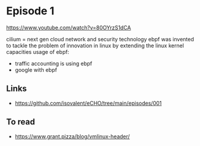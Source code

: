 # Episode 1 
https://www.youtube.com/watch?v=80OYrzS1dCA

cilium = next gen cloud network and security technology
ebpf was invented to tackle the problem of innovation in linux by extending the linux kernel capacities
usage of ebpf: 
* traffic accounting is using ebpf
* google with ebpf 

## Links
* https://github.com/isovalent/eCHO/tree/main/episodes/001

## To read
* https://www.grant.pizza/blog/vmlinux-header/
